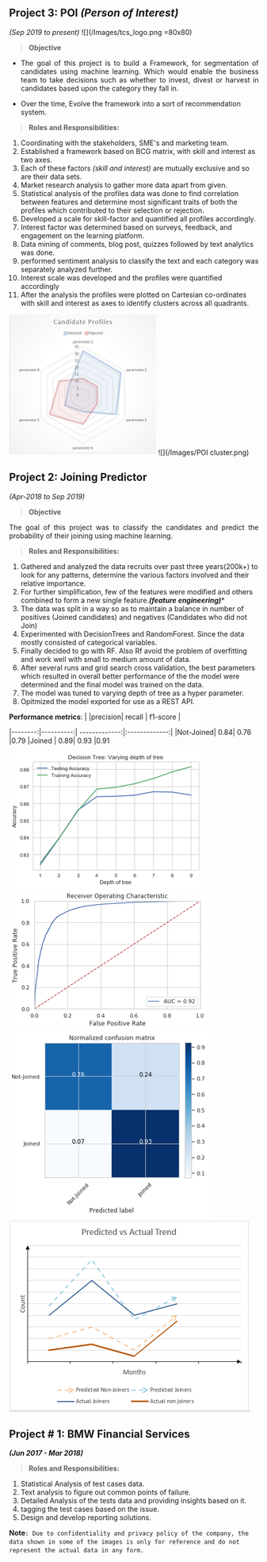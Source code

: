 


## Project 3: POI *(Person of Interest)*
*(Sep 2019 to present)*
![](/Images/tcs_logo.png =80x80)


> **Objective**

 - <p align="justify">The goal of this project is to build a Framework, for segmentation of candidates using machine learning. Which would enable the business team to take decisions such as whether to invest, divest or harvest in candidates based upon the category they fall in.  </p>
 - Over the time, Evolve the framework into a sort of recommendation system.


> **Roles and Responsibilities:**

 1. Coordinating with the stakeholders, SME's and marketing team.
 2. Established a framework based on BCG matrix, with skill and interest as two axes.
 3. Each of these factors *(skill and interest)* are mutually exclusive and so are their data sets.
 4. Market research analysis to gather more data apart from given.
 5. Statistical analysis of the profiles data was done to find correlation between features and determine most significant traits of both the profiles which contributed to their selection or rejection.
 6. Developed a scale for skill-factor and quantified all profiles accordingly.
 7. Interest factor was determined based on surveys, feedback, and engagement on the learning platform.
 8. Data mining of comments, blog post, quizzes followed by text analytics was done.
 9. performed sentiment analysis to classify the text and  each category was separately analyzed further.
 10. Interest scale was developed and the profiles were quantified accordingly 
 11. After the analysis the profiles were plotted on Cartesian co-ordinates with skill and interest as axes to identify clusters across all quadrants.


![](/Images/Candidate_Profile_POI_r.png)
![](/Images/POI cluster.png)


## Project 2: Joining Predictor 
*(Apr-2018 to Sep 2019)*

> **Objective**
<p align="justify">The goal of this project was to classify the candidates and predict the probability of their joining using machine learning.</p>


>**Roles and Responsibilities:**

 1. Gathered and analyzed the data recruits over past three years(200k+) to look for any patterns, determine the various factors involved and their relative importance.
 2. For further simplification, few of the features were modified and others combined to form a new single feature.***(feature engineering)****
 3. The data was split in a way so as to maintain a balance in number of positives (Joined candidates) and negatives (Candidates who did not Join)
 4. Experimented with DecisionTrees and RandomForest. Since the data mostly consisted of categorical variables. 
 5. Finally decided to go with RF. Also Rf avoid the problem of overfitting and work well with small to medium amount of data.
 7. After several  runs and grid search cross validation, the best parameters which resulted in overall better performance of the the model were determined and the final model was trained on the data.
 8. The model was tuned to varying depth of tree as a hyper parameter.
 9. Opitmized the model exported for use as a REST API.

**Performance metrics**:
|         |precision| recall   | f1-score |  

|--------:|----------:| -------------:|:-------------:|
|Not-Joined| 0.84| 0.76 |0.79
|Joined |  0.89|  0.93 |0.91


![](/Images/RF_JP_Accuracy.png)
![](/Images/AOC_curve.png)
![](/Images/Confusion_matrix_N.png)
![](/Images/JRP_trend.png)






## Project # 1: BMW Financial Services 
***(Jun 2017 - Mar 2018)*** 

>**Roles and Responsibilities:**  

 1. Statistical Analysis of test cases data.
 3. Text analysis to figure out common points of failure.
 4. Detailed Analysis of the tests data and providing insights based on it.
 5. tagging the test cases based on the issue.
 6. Design and develop reporting solutions.


**Note**`: Due to confidentiality and privacy policy of the company, the data shown in some of the images is only for reference and do not represent the actual data in any form. `

